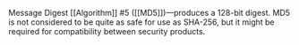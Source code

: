 
Message Digest [[Algorithm]] #5 ([[MD5]])—produces a 128-bit digest. MD5 is not considered to be quite as safe for use as SHA-256, but it might be required for compatibility between security products.